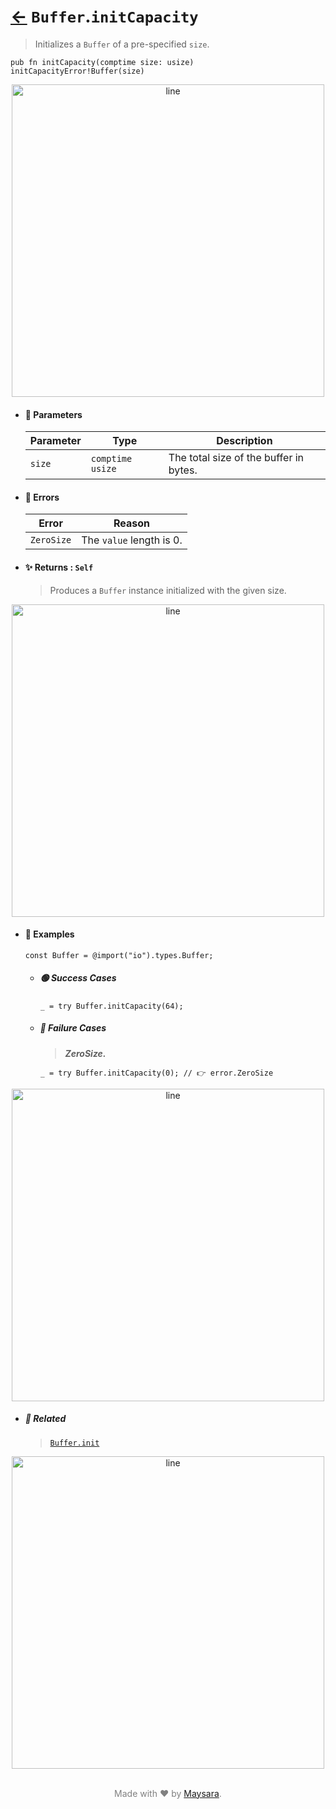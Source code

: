 # [←](../Buffer.md) `Buffer`.`initCapacity`

> Initializes a `Buffer` of a pre-specified `size`.

```zig
pub fn initCapacity(comptime size: usize) initCapacityError!Buffer(size)
```


<div align="center">
<img src="https://raw.githubusercontent.com/Super-ZIG/io/refs/heads/main/dist/img/md/line.png" alt="line" style="width:500px;"/>
</div>

- #### 🧩 Parameters

    | Parameter | Type             | Description                            |
    | --------- | ---------------- | -------------------------------------- |
    | `size`    | `comptime usize` | The total size of the buffer in bytes. |

- #### 🚫 Errors
    
    | Error          | Reason                                |
    | -------------- | ------------------------------------- |
    | `ZeroSize`     | The `value` length is 0.              |

- #### ✨ Returns : `Self`

    > Produces a `Buffer` instance initialized with the given size.

<div align="center">
<img src="https://raw.githubusercontent.com/Super-ZIG/io/refs/heads/main/dist/img/md/line.png" alt="line" style="width:500px;"/>
</div>

- #### 🧪 Examples

    ```zig
    const Buffer = @import("io").types.Buffer;
    ```

    - ##### 🟢 Success Cases

        ```zig
        _ = try Buffer.initCapacity(64);
        ```

    - ##### 🔴 Failure Cases
        
        > **_ZeroSize._**

        ```zig
        _ = try Buffer.initCapacity(0); // 👉 error.ZeroSize
        ```
        
<div align="center">
<img src="https://raw.githubusercontent.com/Super-ZIG/io/refs/heads/main/dist/img/md/line.png" alt="line" style="width:500px;"/>
</div>

- ##### 🔗 Related

  > [`Buffer.init`](./init.md)

<div align="center">
<img src="https://raw.githubusercontent.com/Super-ZIG/io/refs/heads/main/dist/img/md/line.png" alt="line" style="width:500px;"/>
</div>

<p align="center" style="color:grey;"><br />Made with ❤️ by <a href="http://github.com/maysara-elshewehy" target="blank">Maysara</a>.</p>